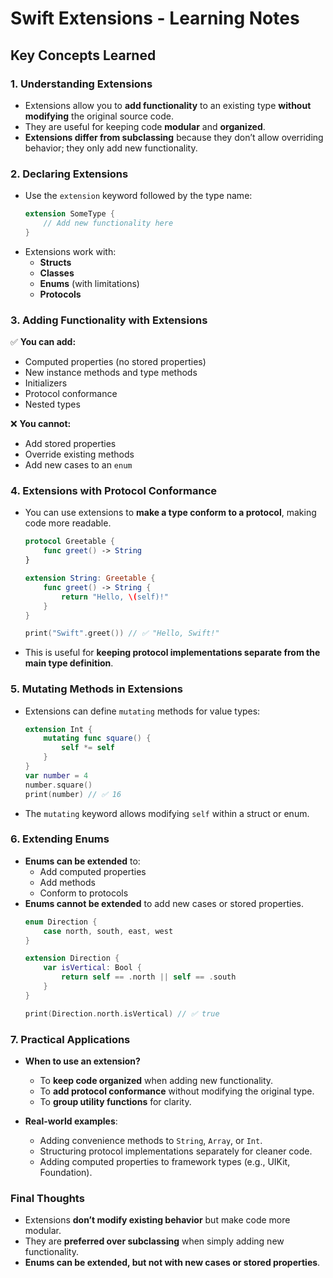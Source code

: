 
# Swift Extensions - Learning Notes

## **Key Concepts Learned**

### **1. Understanding Extensions**
- Extensions allow you to **add functionality** to an existing type **without modifying** the original source code.
- They are useful for keeping code **modular** and **organized**.
- **Extensions differ from subclassing** because they don’t allow overriding behavior; they only add new functionality.

### **2. Declaring Extensions**
- Use the `extension` keyword followed by the type name:
  ```swift
  extension SomeType {
      // Add new functionality here
  }
  ```
- Extensions work with:
  - **Structs**
  - **Classes**
  - **Enums** (with limitations)
  - **Protocols**

### **3. Adding Functionality with Extensions**
✅ **You can add:**
- Computed properties (no stored properties)
- New instance methods and type methods
- Initializers
- Protocol conformance
- Nested types

❌ **You cannot:**
- Add stored properties
- Override existing methods
- Add new cases to an `enum`

### **4. Extensions with Protocol Conformance**
- You can use extensions to **make a type conform to a protocol**, making code more readable.
  ```swift
  protocol Greetable {
      func greet() -> String
  }

  extension String: Greetable {
      func greet() -> String {
          return "Hello, \(self)!"
      }
  }
  
  print("Swift".greet()) // ✅ "Hello, Swift!"
  ```
- This is useful for **keeping protocol implementations separate from the main type definition**.

### **5. Mutating Methods in Extensions**
- Extensions can define `mutating` methods for value types:
  ```swift
  extension Int {
      mutating func square() {
          self *= self
      }
  }
  var number = 4
  number.square()
  print(number) // ✅ 16
  ```
- The `mutating` keyword allows modifying `self` within a struct or enum.

### **6. Extending Enums**
- **Enums can be extended** to:
  - Add computed properties
  - Add methods
  - Conform to protocols
- **Enums cannot be extended** to add new cases or stored properties.
  ```swift
  enum Direction {
      case north, south, east, west
  }
  
  extension Direction {
      var isVertical: Bool {
          return self == .north || self == .south
      }
  }
  
  print(Direction.north.isVertical) // ✅ true
  ```

### **7. Practical Applications**
- **When to use an extension?**
  - To **keep code organized** when adding new functionality.
  - To **add protocol conformance** without modifying the original type.
  - To **group utility functions** for clarity.
  
- **Real-world examples**:
  - Adding convenience methods to `String`, `Array`, or `Int`.
  - Structuring protocol implementations separately for cleaner code.
  - Adding computed properties to framework types (e.g., UIKit, Foundation).

### **Final Thoughts**
- Extensions **don’t modify existing behavior** but make code more modular.
- They are **preferred over subclassing** when simply adding new functionality.
- **Enums can be extended, but not with new cases or stored properties**.
